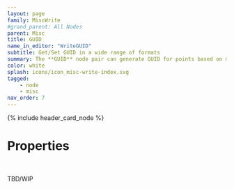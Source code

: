 ```yaml
---
layout: page
family: MiscWrite
#grand_parent: All Nodes
parent: Misc
title: GUID
name_in_editor: "WriteGUID"
subtitle: Get/Set GUID in a wide range of formats
summary: The **GUID** node pair can generate GUID for points based on multiple combinable flags
color: white
splash: icons/icon_misc-write-index.svg
tagged: 
    - node
    - misc
nav_order: 7
---
```


{% include header_card_node %}

# Properties
<br>

TBD/WIP